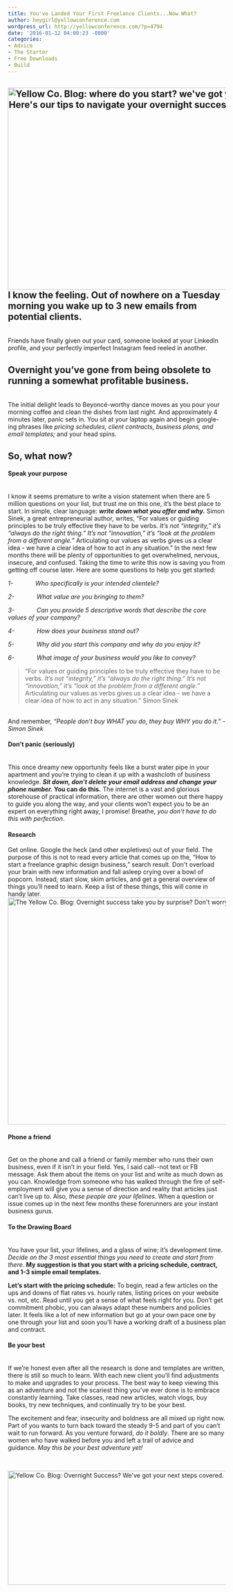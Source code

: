 ```yaml
---
title: You've Landed Your First Freelance Clients...Now What?
author: heygirl@yellowconference.com
wordpress_url: http://yellowconference.com/?p=4794
date: '2016-01-12 04:00:23 -0800'
categories:
- Advice
- The Starter
- Free Downloads
- Build
---
```

<h2><a href="http://yellowconference.com/wp-content/uploads/2016/01/image1.jpg"><img class="aligncenter size-full wp-image-4807" src="http://yellowconference.com/wp-content/uploads/2016/01/image1.jpg" alt="Yellow Co. Blog: where do you start? we've got you covered. Here's our tips to navigate your overnight success. " width="700" height="467" /></a>I know the feeling.&nbsp;Out of nowhere on a Tuesday morning you wake up to 3 new emails from potential clients.</h2><br />
Friends have finally given out your card, someone looked at your LinkedIn profile, and your perfectly imperfect Instagram feed reeled in another.</p>
<h2>Overnight you&rsquo;ve gone from being obsolete to running a somewhat profitable business.</h2><br />
The initial delight leads to Beyonc&eacute;-worthy dance moves as you pour your morning coffee and clean the dishes from last night. And approximately 4 minutes later, panic sets in. You sit at your laptop again and begin google-ing phrases like <em>pricing schedules, client contracts, business plans, and email templates;</em> and your head spins.</p>
<h2>So, what now?</h2></p>
<h4><strong>Speak your purpose</strong></h4><br />
I know it seems premature to write a vision statement when there are 5 million questions on your list, but trust me on this one, it&rsquo;s the best place to start. In simple, clear language: <strong><em>write down what you offer and why.</em></strong> Simon Sinek, a great entrepreneurial author, writes, &ldquo;For values or guiding principles to be truly effective they have to be verbs.&nbsp;<em>It&rsquo;s not &ldquo;integrity,&rdquo; it&rsquo;s &ldquo;always do the right thing.&rdquo; It&rsquo;s not &ldquo;innovation,&rdquo; it&rsquo;s &ldquo;look at the problem from a different angle.&rdquo;</em> Articulating our values as verbs gives us a clear idea - we have a clear idea of how to act in any situation.&rdquo; In the next few months there will be plenty of opportunities to get overwhelmed, nervous, insecure, and confused. Taking the time to write this now is saving you from getting off course later. Here are some questions to help you get started:</p>
<p><em>1-</em><em>&nbsp;&nbsp;&nbsp;&nbsp;&nbsp;&nbsp;&nbsp;&nbsp;&nbsp;&nbsp;&nbsp;&nbsp; </em><em>Who specifically is your intended clientele?</em></p>
<p><em>2-</em><em>&nbsp;&nbsp;&nbsp;&nbsp;&nbsp;&nbsp;&nbsp;&nbsp;&nbsp;&nbsp;&nbsp;&nbsp; </em><em>What value are you bringing to them?</em></p>
<p><em>3-</em><em>&nbsp;&nbsp;&nbsp;&nbsp;&nbsp;&nbsp;&nbsp;&nbsp;&nbsp;&nbsp;&nbsp;&nbsp; </em><em>Can you provide 5 descriptive words that describe the core values of your company?</em></p>
<p><em>4-</em><em>&nbsp;&nbsp;&nbsp;&nbsp;&nbsp;&nbsp;&nbsp;&nbsp;&nbsp;&nbsp;&nbsp;&nbsp; </em><em>How does your business stand out?</em></p>
<p><em>5-</em><em>&nbsp;&nbsp;&nbsp;&nbsp;&nbsp;&nbsp;&nbsp;&nbsp;&nbsp;&nbsp;&nbsp;&nbsp; </em><em>Why did you start this company and why do you enjoy it?</em></p>
<p><em>6-</em><em>&nbsp;&nbsp;&nbsp;&nbsp;&nbsp;&nbsp;&nbsp;&nbsp;&nbsp;&nbsp;&nbsp;&nbsp; </em><em>What image of your business would you like to convey?</em></p>
<blockquote><p>&ldquo;For values or guiding principles to be truly effective they have to be verbs.&nbsp;<em>It&rsquo;s not &ldquo;integrity,&rdquo; it&rsquo;s &ldquo;always do the right thing.&rdquo; It&rsquo;s not &ldquo;innovation,&rdquo; it&rsquo;s &ldquo;look at the problem from a different angle.&rdquo;</em> Articulating our values as verbs gives us a clear idea - we have a clear idea of how to act in any situation.&rdquo; Simon Sinek</blockquote><br />
And remember, <em>&ldquo;People don&rsquo;t buy WHAT you do, they buy WHY you do it.&rdquo;</em> <em>-Simon Sinek</em></p>
<h4><strong>Don&rsquo;t panic (seriously)</strong></h4><br />
This once dreamy new opportunity feels like a burst water pipe in your apartment and you&rsquo;re trying to clean it up with a washcloth of business knowledge. <strong><em>Sit down, don&rsquo;t delete your email address and change your phone number.</em> You can do this.</strong> The internet is a vast and glorious storehouse of practical information, there are other women out there happy to guide you along the way, and your clients won&rsquo;t expect you to be an expert on everything right away, I promise! Breathe, <em>you don&rsquo;t have to do this with perfection</em>.</p>
<h4><strong>Research</strong></h4></p>
<p style="text-align: left;">Get online. Google the heck (and other expletives) out of your field. The purpose of this is not to read every article that comes up on the, &ldquo;How to start a freelance graphic design business,&rdquo; search result. Don't overload your brain with new information and fall asleep crying over a bowl of popcorn. Instead, start slow, skim articles, and get a general overview of things you&rsquo;ll need to learn. Keep a list of these things, this will come in handy later.<a href="http://yellowconference.com/wp-content/uploads/2016/01/photo2.jpg"><img class="aligncenter size-full wp-image-4814" src="http://yellowconference.com/wp-content/uploads/2016/01/photo2.jpg" alt="The Yellow Co. Blog: Overnight success take you by surprise? Don't worry, we got you covered. " width="700" height="525" /></a></p></p>
<h4><strong>Phone a friend</strong></h4><br />
Get on the phone and call a friend or family member who runs their own business, even if it isn&rsquo;t in your field. Yes, I said call--not text or FB message. Ask them about the items on your list and write as much down as you can. Knowledge from someone who has walked through the fire of self-employment will give you a sense of direction and reality that articles just can&rsquo;t live up to. Also, <em>these people are your lifelines</em>. When a question or issue comes up in the next few months these forerunners are your instant business gurus.</p>
<h4><strong>To the Drawing Board</strong></h4><br />
You have your list, your lifelines, and a glass of wine; it&rsquo;s development time. <em>Decide on the 3 most essential things you need to create and start from there</em>. <strong>My suggestion is that you start with a pricing schedule, contract, and 1-3 simple email templates.</strong></p>
<p><strong>Let&rsquo;s start with the pricing schedule:</strong> To begin, read a few articles on the ups and downs of flat rates vs. hourly rates, listing prices on your website vs. not, etc. Read until you get a sense of what feels right for you. Don&rsquo;t get commitment phobic, you can always adapt these numbers and policies later. It feels like a lot of new information but go at your own pace one by one through your list and soon you&rsquo;ll have a working draft of a business plan and contract.</p>
<h4><strong>Be your best</strong></h4><br />
If we&rsquo;re honest even after all the research is done and templates are written, there is still so much to learn. With each new client you&rsquo;ll find adjustments to make and upgrades to your process. The best way to keep viewing this as an adventure and not the scariest thing you&rsquo;ve ever done is to embrace constantly learning. Take classes, read new articles, watch vlogs, buy books, try new techniques, and continually try to be your best.</p>
<p>The excitement and fear, insecurity and boldness are all mixed up right now. Part of you wants to turn back toward the steady 9-5 and part of you can&rsquo;t wait to run forward. As you venture forward, <em>do it boldly</em>. There are so many women who have walked before you and left a trail of advice and guidance.&nbsp;<em>May this be your best adventure yet!</em></p>
<p>&nbsp;</p>
<p><a href="http://www.natalieskeith.com/" target="_blank"><img class="aligncenter size-full wp-image-4805" src="http://yellowconference.com/wp-content/uploads/2016/01/NATALIESKIETH.jpg" alt="Yellow Co. Blog: Overnight Success? We've got your next steps covered. " width="700" height="264" /></a></p>
